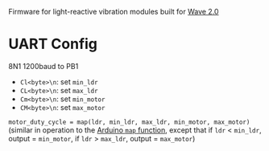 Firmware for light-reactive vibration modules built for [Wave 2.0](https://jus.tin.sg/wave-2-0/)

# UART Config

8N1 1200baud to PB1

- `Cl<byte>\n`: set `min_ldr`
- `CL<byte>\n`: set `max_ldr`
- `Cm<byte>\n`: set `min_motor`
- `CM<byte>\n`: set `max_motor`

`motor_duty_cycle = map(ldr, min_ldr, max_ldr, min_motor, max_motor)` (similar in operation to the [Arduino `map` function](https://www.arduino.cc/reference/en/language/functions/math/map/), except that if `ldr` < `min_ldr`, output = `min_motor`, if `ldr` > `max_ldr`, output = `max_motor`)
